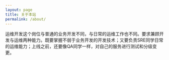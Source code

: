 ```yaml
---
layout: page
title: 关于本站
permalink: /about/
---
```


运维开发这个岗位与普通的业务开发不同，与日常的运维工作也不同。要求兼顾开发与运维两种能力。既要掌握不弱于业务开发的开发技术；又要负责SRE同学日常的运维能力；上线之前，还要像QA同学一样，对自己的服务进行测试和分级变更。
